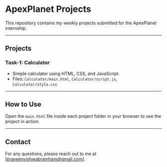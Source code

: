 # ApexPlanet Projects

This repository contains my weekly projects submitted for the ApexPlanet internship.

---

## Projects

### Task-1: Calculator
- Simple calculator using HTML, CSS, and JavaScript.
- Files: `Calculator/main.html`, `Calculator/script.js`, `Calculator/style.css`

---

## How to Use

Open the `main.html` file inside each project folder in your browser to see the project in action.

---

## Contact

For any questions, please reach out to me at [praveenvishwabramham@gmail.com].
